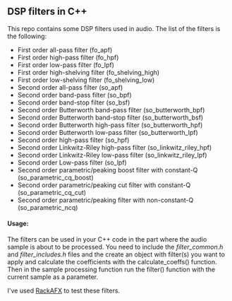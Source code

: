 DSP filters in C++
----

This repo contains some DSP filters used in audio. The list of the filters is the following:

- First order all-pass filter (fo_apf)
- First order high-pass filter (fo_hpf)
- First order low-pass filter (fo_lpf)
- First order high-shelving filter (fo_shelving_high)
- First order low-shelving filter (fo_shelving_low)
- Second order all-pass filter (so_apf)
- Second order band-pass filter (so_bpf)
- Second order band-stop filter (so_bsf)
- Second order Butterworth band-pass filter (so_butterworth_bpf)
- Second order Butterworth band-stop filter (so_butterworth_bsf)
- Second order Butterworth high-pass filter (so_butterworth_hpf)
- Second order Butterworth low-pass filter (so_butterworth_lpf)
- Second order high-pass filter (so_hpf)
- Second order Linkwitz-Riley high-pass filter (so_linkwitz_riley_hpf)
- Second order Linkwitz-Riley low-pass filter (so_linkwitz_riley_lpf)
- Second order Low-pass filter (so_lpf)
- Second order parametric/peaking boost filter with constant-Q (so_parametric_cq_boost)
- Second order parametric/peaking cut filter with constant-Q (so_parametric_cq_cut)
- Second order parametric/peaking filter with non-constant-Q (so_parametric_ncq)

#### Usage:
The filters can be used in your C++ code in the part where the audio sample is about to be processed. You need to include the _filter_common.h_ and _filter_includes.h_ files and the create an object with filter(s) you want to apply and calculate the coefficients with the calculate_coeffs() function. Then in the sample processing function run the filter() function with the current sample as a parameter.

I've used [RackAFX](http://www.willpirkle.com/rackafx/) to test these filters.
